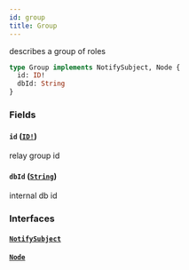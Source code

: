 ```yaml
---
id: group
title: Group
---
```


describes a group of roles

```graphql
type Group implements NotifySubject, Node {
  id: ID!
  dbId: String
}
```

### Fields

#### `id` ([`ID!`](https://developer.rippling.com/docs/rippling-graphql/docs/partners/truework/scalars/id.md))

relay group id

#### `dbId` ([`String`](https://developer.rippling.com/docs/rippling-graphql/docs/partners/truework/scalars/string.md))

internal db id

### Interfaces

#### [`NotifySubject`](https://developer.rippling.com/docs/rippling-graphql/docs/partners/truework/interfaces/notify-subject.md)

#### [`Node`](https://developer.rippling.com/docs/rippling-graphql/docs/partners/truework/interfaces/node.md)
